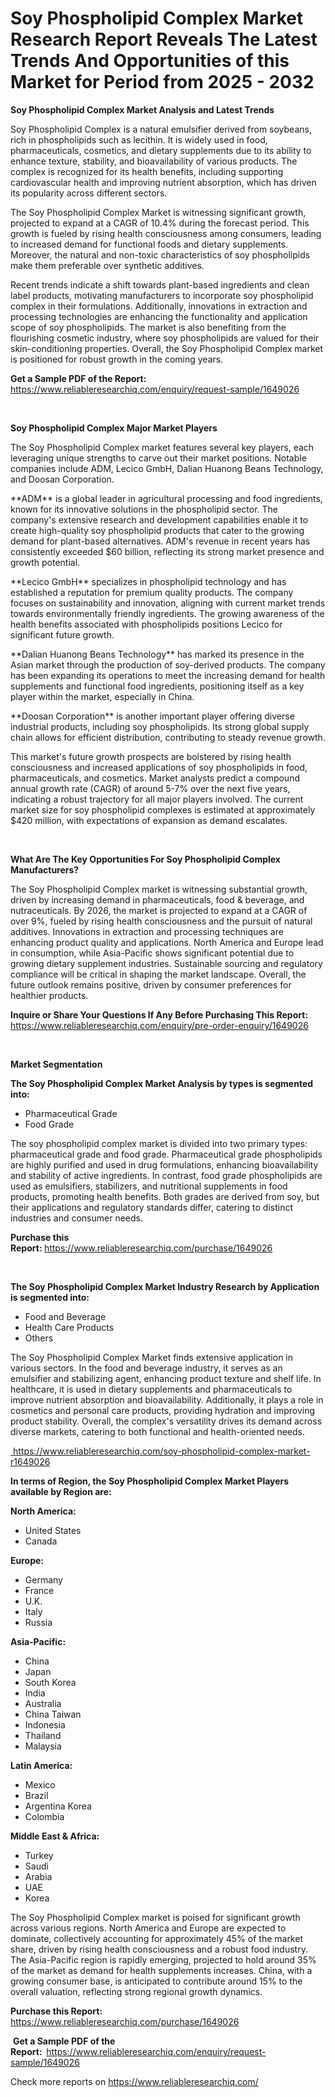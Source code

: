 <p><h1>Soy Phospholipid Complex Market Research Report Reveals The Latest Trends And Opportunities of this Market for Period from 2025 - 2032</h1></p><p><strong>Soy Phospholipid Complex Market Analysis and Latest Trends</strong></p>
<p><p>Soy Phospholipid Complex is a natural emulsifier derived from soybeans, rich in phospholipids such as lecithin. It is widely used in food, pharmaceuticals, cosmetics, and dietary supplements due to its ability to enhance texture, stability, and bioavailability of various products. The complex is recognized for its health benefits, including supporting cardiovascular health and improving nutrient absorption, which has driven its popularity across different sectors.</p><p>The Soy Phospholipid Complex Market is witnessing significant growth, projected to expand at a CAGR of 10.4% during the forecast period. This growth is fueled by rising health consciousness among consumers, leading to increased demand for functional foods and dietary supplements. Moreover, the natural and non-toxic characteristics of soy phospholipids make them preferable over synthetic additives. </p><p>Recent trends indicate a shift towards plant-based ingredients and clean label products, motivating manufacturers to incorporate soy phospholipid complex in their formulations. Additionally, innovations in extraction and processing technologies are enhancing the functionality and application scope of soy phospholipids. The market is also benefiting from the flourishing cosmetic industry, where soy phospholipids are valued for their skin-conditioning properties. Overall, the Soy Phospholipid Complex market is positioned for robust growth in the coming years.</p></p>
<p><strong>Get a Sample PDF of the Report:&nbsp;</strong> <a href="https://www.reliableresearchiq.com/enquiry/request-sample/1649026?utm_campaign=2761&utm_medium=2&utm_source=Github&utm_content=ia&utm_term=26032025&utm_id=soy-phospholipid-complex">https://www.reliableresearchiq.com/enquiry/request-sample/1649026</a></p>
<p>&nbsp;</p>
<p><strong>Soy Phospholipid Complex Major Market Players</strong></p>
<p><p>The Soy Phospholipid Complex market features several key players, each leveraging unique strengths to carve out their market positions. Notable companies include ADM, Lecico GmbH, Dalian Huanong Beans Technology, and Doosan Corporation.</p><p>**ADM** is a global leader in agricultural processing and food ingredients, known for its innovative solutions in the phospholipid sector. The company's extensive research and development capabilities enable it to create high-quality soy phospholipid products that cater to the growing demand for plant-based alternatives. ADM's revenue in recent years has consistently exceeded $60 billion, reflecting its strong market presence and growth potential.</p><p>**Lecico GmbH** specializes in phospholipid technology and has established a reputation for premium quality products. The company focuses on sustainability and innovation, aligning with current market trends towards environmentally friendly ingredients. The growing awareness of the health benefits associated with phospholipids positions Lecico for significant future growth.</p><p>**Dalian Huanong Beans Technology** has marked its presence in the Asian market through the production of soy-derived products. The company has been expanding its operations to meet the increasing demand for health supplements and functional food ingredients, positioning itself as a key player within the market, especially in China.</p><p>**Doosan Corporation** is another important player offering diverse industrial products, including soy phospholipids. Its strong global supply chain allows for efficient distribution, contributing to steady revenue growth.</p><p>This market's future growth prospects are bolstered by rising health consciousness and increased applications of soy phospholipids in food, pharmaceuticals, and cosmetics. Market analysts predict a compound annual growth rate (CAGR) of around 5-7% over the next five years, indicating a robust trajectory for all major players involved. The current market size for soy phospholipid complexes is estimated at approximately $420 million, with expectations of expansion as demand escalates.</p></p>
<p>&nbsp;</p>
<p><strong>What Are The Key Opportunities For Soy Phospholipid Complex Manufacturers?</strong></p>
<p><p>The Soy Phospholipid Complex market is witnessing substantial growth, driven by increasing demand in pharmaceuticals, food & beverage, and nutraceuticals. By 2026, the market is projected to expand at a CAGR of over 9%, fueled by rising health consciousness and the pursuit of natural additives. Innovations in extraction and processing techniques are enhancing product quality and applications. North America and Europe lead in consumption, while Asia-Pacific shows significant potential due to growing dietary supplement industries. Sustainable sourcing and regulatory compliance will be critical in shaping the market landscape. Overall, the future outlook remains positive, driven by consumer preferences for healthier products.</p></p>
<p><strong>Inquire or Share Your Questions If Any Before Purchasing This Report:</strong> <a href="https://www.reliableresearchiq.com/enquiry/pre-order-enquiry/1649026?utm_campaign=2761&utm_medium=2&utm_source=Github&utm_content=ia&utm_term=26032025&utm_id=soy-phospholipid-complex">https://www.reliableresearchiq.com/enquiry/pre-order-enquiry/1649026</a></p>
<p>&nbsp;</p>
<p><strong>Market Segmentation</strong></p>
<p><strong>The Soy Phospholipid Complex Market Analysis by types is segmented into:</strong></p>
<p><ul><li>Pharmaceutical Grade</li><li>Food Grade</li></ul></p>
<p><p>The soy phospholipid complex market is divided into two primary types: pharmaceutical grade and food grade. Pharmaceutical grade phospholipids are highly purified and used in drug formulations, enhancing bioavailability and stability of active ingredients. In contrast, food grade phospholipids are used as emulsifiers, stabilizers, and nutritional supplements in food products, promoting health benefits. Both grades are derived from soy, but their applications and regulatory standards differ, catering to distinct industries and consumer needs.</p></p>
<p><strong>Purchase this Report:&nbsp;</strong><a href="https://www.reliableresearchiq.com/purchase/1649026?utm_campaign=2761&utm_medium=2&utm_source=Github&utm_content=ia&utm_term=26032025&utm_id=soy-phospholipid-complex">https://www.reliableresearchiq.com/purchase/1649026</a></p>
<p>&nbsp;</p>
<p><strong>The Soy Phospholipid Complex Market Industry Research by Application is segmented into:</strong></p>
<p><ul><li>Food and Beverage</li><li>Health Care Products</li><li>Others</li></ul></p>
<p><p>The Soy Phospholipid Complex Market finds extensive application in various sectors. In the food and beverage industry, it serves as an emulsifier and stabilizing agent, enhancing product texture and shelf life. In healthcare, it is used in dietary supplements and pharmaceuticals to improve nutrient absorption and bioavailability. Additionally, it plays a role in cosmetics and personal care products, providing hydration and improving product stability. Overall, the complex's versatility drives its demand across diverse markets, catering to both functional and health-oriented needs.</p></p>
<p><a href="https://www.reliableresearchiq.com/soy-phospholipid-complex-market-r1649026?utm_campaign=2761&utm_medium=2&utm_source=Github&utm_content=ia&utm_term=26032025&utm_id=soy-phospholipid-complex">&nbsp;https://www.reliableresearchiq.com/soy-phospholipid-complex-market-r1649026</a></p>
<p><strong>In terms of Region, the Soy Phospholipid Complex Market Players available by Region are:</strong></p>
<p>
    <p> <strong> North America: </strong>
        <ul>
            <li>United States</li>
            <li>Canada</li>
        </ul>
        </p> 
    <p> <strong> Europe: </strong>
        <ul>
            <li>Germany</li>
            <li>France</li>
            <li>U.K.</li>
            <li>Italy</li>
            <li>Russia</li>
        </ul>
        </p> 
    <p> <strong> Asia-Pacific: </strong>
        <ul>
            <li>China</li>
            <li>Japan</li>
            <li>South Korea</li>
            <li>India</li>
            <li>Australia</li>
            <li>China Taiwan</li>
            <li>Indonesia</li>
            <li>Thailand</li>
            <li>Malaysia</li>
        </ul>
        </p> 
    <p> <strong> Latin America: </strong>
        <ul>
            <li>Mexico</li>
            <li>Brazil</li>
            <li>Argentina Korea</li>
            <li>Colombia</li>
        </ul>
        </p> 
    <p> <strong> Middle East & Africa: </strong>
        <ul>
            <li>Turkey</li>
            <li>Saudi</li>
            <li>Arabia</li>
            <li>UAE</li>
            <li>Korea</li>
        </ul>
    </p>
    </p>
<p><p>The Soy Phospholipid Complex market is poised for significant growth across various regions. North America and Europe are expected to dominate, collectively accounting for approximately 45% of the market share, driven by rising health consciousness and a robust food industry. The Asia-Pacific region is rapidly emerging, projected to hold around 35% of the market as demand for health supplements increases. China, with a growing consumer base, is anticipated to contribute around 15% to the overall valuation, reflecting strong regional growth dynamics.</p></p>
<p><strong>Purchase this Report: </strong><a href="https://www.reliableresearchiq.com/purchase/1649026?utm_campaign=2761&utm_medium=2&utm_source=Github&utm_content=ia&utm_term=26032025&utm_id=soy-phospholipid-complex">https://www.reliableresearchiq.com/purchase/1649026</a></p>
<p>&nbsp;<strong>Get a Sample PDF of the Report:&nbsp;&nbsp;</strong><a href="https://www.reliableresearchiq.com/enquiry/request-sample/1649026?utm_campaign=2761&utm_medium=2&utm_source=Github&utm_content=ia&utm_term=26032025&utm_id=soy-phospholipid-complex">https://www.reliableresearchiq.com/enquiry/request-sample/1649026</a></p>
<p><strong></strong></p>
<p>Check more reports on <a href="https://www.reliableresearchiq.com/?utm_campaign=2761&utm_medium=2&utm_source=Github&utm_content=ia&utm_term=26032025&utm_id=soy-phospholipid-complex">https://www.reliableresearchiq.com/</a></p>